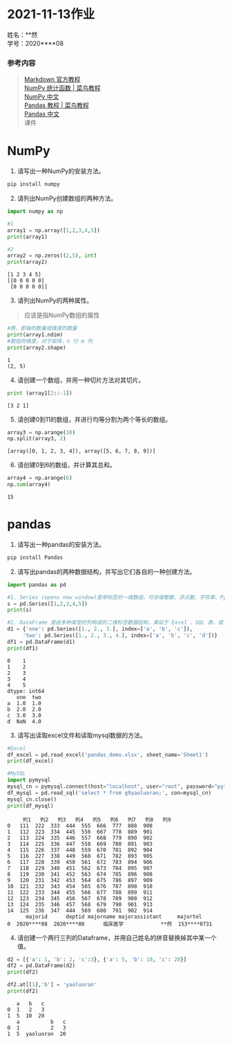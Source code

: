 # 2021-11-13作业
姓名：\*\*然  
学号：2020\*\*\*\*08  
### **参考内容**   
> [Markdown 官方教程](https://markdown.com.cn/)  
[NumPy 统计函数 | 菜鸟教程](https://www.runoob.com/numpy/numpy-tutorial.html)  
[NumPy 中文](https://www.numpy.org.cn/)  
[Pandas 教程 | 菜鸟教程](https://www.runoob.com/pandas/pandas-tutorial.html)  
[Pandas 中文](https://www.pypandas.cn/)  
课件

# NumPy

1. 请写出一种NumPy的安装方法。

```bash
pip install numpy
```

2. 请列出NumPy创建数组的两种方法。


```python
import numpy as np

#1
array1 = np.array([1,2,3,4,5])
print(array1)

#2
array2 = np.zeros((2,5), int) 
print(array2)
```

    [1 2 3 4 5]
    [[0 0 0 0 0]
     [0 0 0 0 0]]


3. 请列出NumPy的两种属性。
> 应该是指NumPy数组的属性


```python
#秩，即轴的数量或维度的数量
print(array1.ndim)
#数组的维度，对于矩阵，n 行 m 列
print(array2.shape)
```

    1
    (2, 5)


4. 请创建一个数组，并用一种切片方法对其切片。


```python
print (array1[2::-1])
```

    [3 2 1]


5. 请创建0到11的数组，并进行均等分割为两个等长的数组。


```python
array3 = np.arange(10)
np.split(array3, 2)
```




    [array([0, 1, 2, 3, 4]), array([5, 6, 7, 8, 9])]



6. 请创建0到6的数组，并计算其总和。


```python
array4 = np.arange(6)
np.sum(array4)
```




    15



# pandas

1. 请写出一种pandas的安装方法。

```bash
pip install Pandas
```

2. 请写出pandas的两种数据结构，并写出它们各自的一种创建方法。


```python
import pandas as pd

#1. Series (opens new window)是带标签的一维数组，可存储整数、浮点数、字符串、Python 对象等类型的数据。轴标签统称为索引。
s = pd.Series([1,2,3,4,5])
print(s)

#2. DataFrame 是由多种类型的列构成的二维标签数据结构，类似于 Excel 、SQL 表，或 Series 对象构成的字典。
d1 = {'one': pd.Series([1., 2., 3.], index=['a', 'b', 'c']),
     'two': pd.Series([1., 2., 3., 4.], index=['a', 'b', 'c', 'd'])}
df1 = pd.DataFrame(d1)
print(df1)
```

    0    1
    1    2
    2    3
    3    4
    4    5
    dtype: int64
       one  two
    a  1.0  1.0
    b  2.0  2.0
    c  3.0  3.0
    d  NaN  4.0


3. 请写出读取excel文件和读取mysql数据的方法。


```python
#Excel
df_excel = pd.read_excel('pandas_demo.xlsx', sheet_name='Sheet1')
print(df_excel)

#MySQL
import pymysql
mysql_cn = pymysql.connect(host="localhost", user="root", password="pythonclass", db="g9yaoluoran", charset='utf8')
df_mysql = pd.read_sql('select * from g9yaoluoran;', con=mysql_cn)    
mysql_cn.close()
print(df_mysql)
```

         列1   列2   列3   列4   列5   列6   列7   列8   列9
    0   111  222  333  444  555  666  777  888  900
    1   112  223  334  445  556  667  778  889  901
    2   113  224  335  446  557  668  779  890  902
    3   114  225  336  447  558  669  780  891  903
    4   115  226  337  448  559  670  781  892  904
    5   116  227  338  449  560  671  782  893  905
    6   117  228  339  450  561  672  783  894  906
    7   118  229  340  451  562  673  784  895  907
    8   119  230  341  452  563  674  785  896  908
    9   120  231  342  453  564  675  786  897  909
    10  121  232  343  454  565  676  787  898  910
    11  122  233  344  455  566  677  788  899  911
    12  123  234  345  456  567  678  789  900  912
    13  124  235  346  457  568  679  790  901  913
    14  125  236  347  444  569  680  791  902  914
          majorid      deptid majorname majorassistant     majortel
    0  2020****08  2020****08      临床医学            **然  153****0731


4. 请创建一个两行三列的Dataframe，并用自己姓名的拼音替换掉其中某一个值。


```python
d2 = [{'a': 1, 'b': 2, 'c':3}, {'a': 5, 'b': 10, 'c': 20}]
df2 = pd.DataFrame(d2)
print(df2)

df2.at[[1],'b'] = 'yaoluoran'
print(df2)
```

       a   b   c
    0  1   2   3
    1  5  10  20
       a          b   c
    0  1          2   3
    1  5  yaoluoran  20

